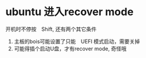 # ubuntu 进入recover mode

开机时不停按　Shift, 还有两个其它条件
1. 主板的bois可能设置了只能　UEFI 模式启动，需要关掉
2. 可能得插个启动U盘，才有recover mode, 奇怪哦